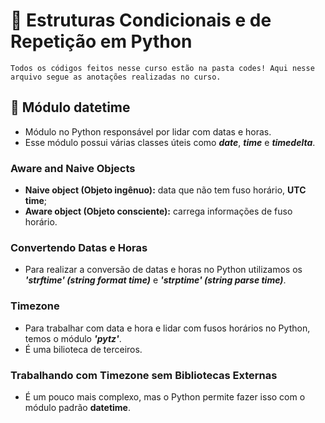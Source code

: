 # 📖 Estruturas Condicionais e de Repetição em Python

``Todos os códigos feitos nesse curso estão na pasta codes! Aqui nesse arquivo segue as anotações realizadas no curso.``

## 📝 Módulo datetime

- Módulo no Python responsável por lidar com datas e horas.
- Esse módulo possui várias classes úteis como ***date***, ***time*** e ***timedelta***.


### Aware and Naive Objects

- **Naive object (Objeto ingênuo):** data que não tem fuso horário, **UTC time**;
- **Aware object (Objeto consciente):** carrega informações de fuso horário.


### Convertendo Datas e Horas

- Para realizar a conversão de datas e horas no Python utilizamos os ***'strftime' (string format time)*** e ***'strptime' (string parse time)***.


### Timezone

- Para trabalhar com data e hora e lidar com fusos horários no Python, temos o módulo ***'pytz'***.
- É uma bilioteca de terceiros.


### Trabalhando com Timezone sem Bibliotecas Externas

- É um pouco mais complexo, mas o Python permite fazer isso com o módulo padrão **datetime**.
